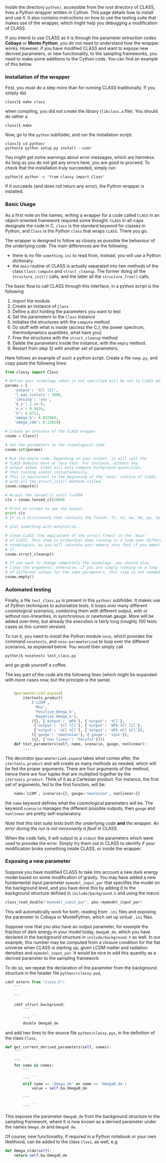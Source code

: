Inside the directory `python/`, accessible from the root directory of CLASS, lives a Python wrapper written in Cython. This page details how to install and use it. It also contains instructions on how to use the testing suite that makes use of the wrapper, which might help you debugging a modification of CLASS.

If you intend to use CLASS as it is through the parameter extraction codes **Cobaya** or **Monte Python**,
you do not need to understand how the wrapper works. However, if you have modified CLASS and want to expose new derived parameters, or new functionality, to the sampling frameworks, you need to make some additions to the Cython code. You can find an example of this below. 


### Installation of the wrapper

First, you must do a step more than for running CLASS traditionally. If you simply did

~~~ code
class]$ make class
~~~

when compiling, you did not create the library (`libclass.a` file). You should do rather a

~~~ code
class]$ make
~~~

Now, go to the `python` subfolder, and run the installation script:

~~~ code
class]$ cd python/
python]$ python setup.py install --user
~~~

You might get some warnings about error messages, which are harmless. As long as you do not get any errors here, you are good to proceed. To check that the installation truly succeeded, simply run:

~~~ code
python]$ python -c 'from classy import Class'
~~~

If it succeeds (and does not return any error), the Python wrapper is installed.


### Basic Usage

As a first note on the names, writing a wrapper for a code called `CLASS` in an object-oriented framework required some thought. `CLASS` in all-caps designate the code in C, `class` is the standard keyword for classes in Python, and `Class` is the Python `class` that wraps `CLASS`. There you go.

The wrapper is designed to follow as closely as possible the behaviour of the underlying code. The main differences are the following:

* there is no file `something.ini` to read from, instead, you will use a Python dictionary.
* the `main` routine of CLASS is actually separated into two methods of the class `Class`: `compute` and `struct_cleanup`. The former doing all the `structure_init()` calls, and the latter all the `structure_free()` calls.

The basic flow to call CLASS through this interface, in a python script is the following

1. import the module
2. Create an instance of `Class`
3. Define a dict holding the parameters you want to test
4. Set the parameters to the `Class` instance
5. Initialise the structures with the `compute` method
6. Do stuff with what is inside (access the C_l, the power spectrum, thermodynamics quantities, what have you)
7. Free the structures with the `struct_cleanup` method
8. Delete the parameters inside the instance, with the `empty` method.
9. Restart from step 3) with another set of parameters.

Here follows an example of such a python script. Create a file `temp.py`, and copy paste the following lines:

~~~ python
from classy import Class

# Define your cosmology (what is not specified will be set to CLASS default parameters)
params = {
    'output': 'tCl lCl',
    'l_max_scalars': 2000,
    'lensing': 'yes',
    'A_s': 2.3e-9,
    'n_s': 0.9624, 
    'h': 0.6711,
    'omega_b': 0.022068,
    'omega_cdm': 0.12029}

# Create an instance of the CLASS wrapper
cosmo = Class()

# Set the parameters to the cosmological code
cosmo.set(params)

# Run the whole code. Depending on your output, it will call the
# CLASS modules more or less fast. For instance, without any
# output asked, CLASS will only compute background quantities,
# thus running almost instantaneously.
# This is equivalent to the beginning of the `main` routine of CLASS,
# with all the struct_init() methods called.
cosmo.compute()

# Access the lensed cl until l=2000
cls = cosmo.lensed_cl(2000)

# Print on screen to see the output
print cls
# It is a dictionnary that contains the fields: tt, te, ee, bb, pp, tp

# plot something with matplotlib...

# Clean CLASS (the equivalent of the struct_free() in the `main`
# of CLASS. This step is primordial when running in a loop over different
# cosmologies, as you will saturate your memory very fast if you ommit
# it.
cosmo.struct_cleanup()

# If you want to change completely the cosmology, you should also
# clean the arguments, otherwise, if you are simply running on a loop
# of different values for the same parameters, this step is not needed
cosmo.empty()
~~~

### Automated testing

Finally, a file `test_class.py` is present in this `python/` subfolder. It makes use of Python techniques to automatize tests. It loops over many different cosmological scenarios, combining them with different output, with or without non-linearities, in synchronous or newtonian gauge. More will be added over-time, but already the execution is fairly long (roughly 100 tests cases as this current version).

To run it, you need to install the Python module `nose`, which provides the command `nosetests`, and `nose-parameterized` to loop over the different scenarios, as explained below. You would then simply call

~~~ code
python]$ nosetests test_class.py
~~~

and go grab yourself a coffee. 

The key part of the code are the following lines (which might be expanded with more cases now, but the principle is the same).

~~~ python

    @parameterized.expand(
        itertools.product(
            ('LCDM',
             'Mnu',
             'Positive_Omega_k',
             'Negative_Omega_k'),
            ({}, {'output': 'mPk'}, {'output': 'tCl'},
             {'output': 'tCl lCl'}, {'output': 'mPk tCl lCl'},
             {'output': 'nCl sCl'}, {'output': 'mPk nCl sCl'}),
            ({'gauge': 'newtonian'}, {'gauge': 'sync'}),
            ({}, {'non linear': 'halofit'})))
    def test_parameters(self, name, scenario, gauge, nonlinear):
        ....
~~~

The decorator `@parameterized.expand` takes what comes after, the `itertools.product` and will create as many methods as needed, which will be fed the proper arguments. There are four arguments of the method, hence there are four tuples that are multiplied together by the `itertools.product`. Think of it as a Cartesian product. For instance, the first set of arguments, fed to the first function, will be:

~~~ python
    name=`LCDM`, scenario={}, gauge='newtonian', nonlinear={}
~~~

the `name` keyword defines what the cosmological parameters will be. The keyword `scenario` manages the different possible outputs, then `gauge` and `nonlinear` are pretty self-explanatory.

*Note that this test suite tests both the underlying code* **and** *the wrapper. An error during the run is not necessarily a fault in CLASS.*

When the code fails, it will output to a `stdout` the parameters which were used to provoke the error. Simply try them out in CLASS to identify if your modification broke something inside CLASS, or inside the wrapper.

### Exposing a new parameter

Suppose you have modified CLASS to take into account a new dark energy model based on some modification of gravity. 
You may have added a new fundamental input parameter `mymodel_input_par`
that specifies the model on the background level, and you have done this by adding it to the background structure defined in `include/background.h` and using the macro 
~~~ C
class_read_double("mymodel_input_par", pba->mymodel_input_par)
~~~ 
This will automatically work for both, reading from `.ini` files and exposing the parameter to Cobaya or MontePython, 
which set up virtual `.ini` files. 

Suppose now that you also have an output parameter, for example the fraction of dark energy in your model today, `Omega0_de`, which you have declared in the background structure in `include/background.h` as well. In our example, this number may be computed from a closure condition for the flat universe when CLASS is starting up, given LCDM matter and radiation densities and `mymodel_input_par`. It would be nice to add this quantity as a derived parameter to the sampling framework. 

To do so, we repeat the declaration of the parameter from the background structure in the header file `python/cclassy.pxd`,

~~~ python
cdef extern from "class.h":
    """ 
        ...
    """

    cdef struct background:
        """ 
            ...
        """
        double Omega0_de
~~~

and add two lines to the source file `python/classy.pyx`, in the definition of the class `Class`,

~~~ python
def get_current_derived_parameters(self, names):
    """ 
        ...
    """
    for name in names: 
        """ 
            ...
        """
        elif name == 'Omega_de' or name == 'Omega0_de':
            value = self.ba.Omega0_de
            
        """ 
            ...
        """


~~~

This exposes the parameter `Omega0_de` from the background structure to the sampling framework, where it is now known as a derived parameter under the names `Omega_de` and `Omega0_de`.

Of course, new functionality, if required in a Python notebook or your own likelihood, can be added to the class `Class`, as well, e.g. 

~~~ python
def Omega_nlde(self):
    return self.ba.Omega0_de 
~~~




